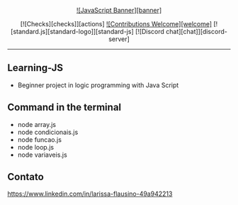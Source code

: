 
<div align="center">

  [![JavaScript Banner][banner]](DIRECTORY.md)

  [![Checks][checks]][actions]
  [![Contributions Welcome][welcome]](CONTRIBUTING.md)
  [![standard.js][standard-logo]][standard-js]
  [![Discord chat][chat]][discord-server]

  
</div>

---




## Learning-JS

- Beginner project in logic programming with Java Script

## Command in the terminal

- node array.js
- node condicionais.js
- node funcao.js
- node loop.js
- node variaveis.js

## Contato

https://www.linkedin.com/in/larissa-flausino-49a942213
